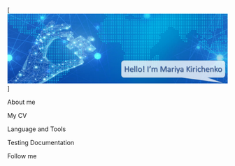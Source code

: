 [![Header](https://github.com/MaryKir/MaryKir/blob/main/assets/WeChat%20Screenshot_20221013214102.png)]

About me

My CV

Language and Tools

Testing Documentation

Follow me
